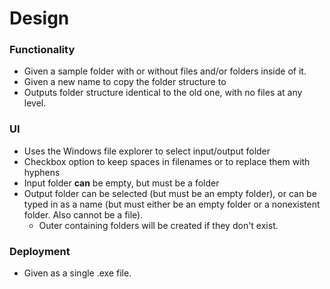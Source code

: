 # Design
### Functionality
* Given a sample folder with or without files and/or folders inside of it.
* Given a new name to copy the folder structure to
* Outputs folder structure identical to the old one, with no files at any level.
### UI
* Uses the Windows file explorer to select input/output folder
* Checkbox option to keep spaces in filenames or to replace them with hyphens
* Input folder **can** be empty, but must be a folder
* Output folder can be selected (but must be an empty folder),
or can be typed in as a name (but must either be an empty folder or a
nonexistent folder. Also cannot be a file).
  * Outer containing folders will be created if they don't exist.
### Deployment
* Given as a single .exe file.
